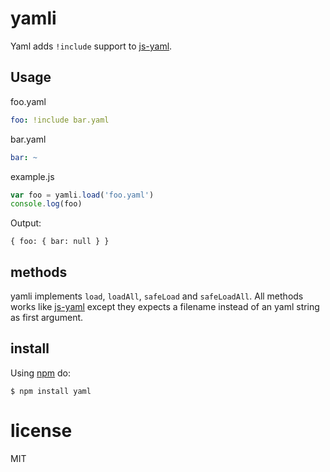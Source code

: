 # yamli

Yaml adds `!include` support to [js-yaml](https://npmjs.org/package/js-yaml).

## Usage

foo.yaml

```yaml
foo: !include bar.yaml
```

bar.yaml

```yaml
bar: ~
```

example.js

```js
var foo = yamli.load('foo.yaml')
console.log(foo)
````

Output:

    { foo: { bar: null } }

## methods

yamli implements `load`, `loadAll`, `safeLoad` and `safeLoadAll`. All methods
works like [js-yaml](https://npmjs.org/package/js-yaml) except they expects a
filename instead of an yaml string as first argument.


## install

Using [npm](http://npmjs.org) do:

    $ npm install yaml

# license

MIT
